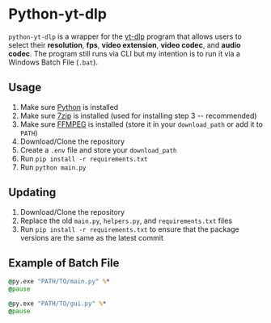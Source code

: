 # Python-yt-dlp

`python-yt-dlp` is a wrapper for the [yt-dlp](https://github.com/yt-dlp/yt-dlp#readme) program that allows users to select their **resolution**, **fps**, **video extension**, **video codec**, and **audio codec**. The program still runs via CLI but my intention is to run it via a Windows Batch File (`.bat`).

## Usage

1. Make sure [Python](https://www.python.org/downloads/) is installed
2. Make sure [7zip](https://www.7-zip.org/download.html) is installed (used for installing step 3 -- recommended)
3. Make sure [FFMPEG](https://ffmpeg.org/download.html) is installed (store it in your `download_path` or add it to `PATH`)
4. Download/Clone the repository
5. Create a `.env` file and store your `download_path`
6. Run `pip install -r requirements.txt`
7. Run `python main.py`

## Updating

1. Download/Clone the repository
2. Replace the old `main.py`, `helpers.py`, and `requirements.txt` files
3. Run `pip install -r requirements.txt` to ensure that the package versions are the same as the latest commit

## Example of Batch File

``` bat
@py.exe "PATH/TO/main.py" %*
@pause
```

``` bat
@py.exe "PATH/TO/gui.py" %*
@pause
```
